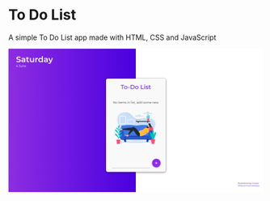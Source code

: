 # **To Do List**

A simple To Do List app made with HTML, CSS and JavaScript 

<a href="https://zakariyaq313.github.io/to_do_list/"><img src="images/preview.png"></a>
